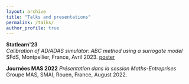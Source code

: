```yaml
---
layout: archive
title: "Talks and presentations"
permalink: /talks/
author_profile: true
---
```


**Statlearn'23**  
*Calibration of AD/ADAS simulator: ABC method using a surrogate model*  
SFdS, Montpellier, France, Avril 2023.
[poster](../files/poster_statlearn.pdf)

**Journées MAS 2022**
*Présentation dans la session Maths-Entreprises*
Groupe MAS, SMAI, Rouen, France, August 2022.

